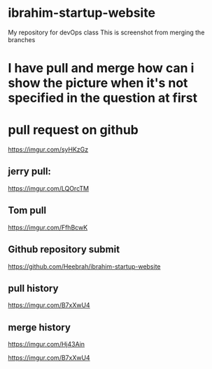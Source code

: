 # ibrahim-startup-website
My repository for devOps class
This is screenshot from merging the branches

# I have pull and merge how can i show the picture when it's not specified in the question at first

# pull request on github
https://imgur.com/syHKzGz

## jerry pull: 
https://imgur.com/LQOrcTM

## Tom pull
https://imgur.com/FfhBcwK  

## Github repository submit
https://github.com/Heebrah/ibrahim-startup-website

## pull history
https://imgur.com/B7xXwU4


## merge history
https://imgur.com/Hj43Ain

https://imgur.com/B7xXwU4

